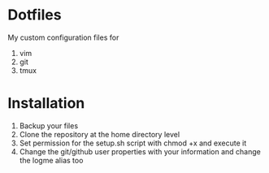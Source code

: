 # Dotfiles

My custom configuration files for

1. vim
2. git
3. tmux

# Installation

1. Backup your files
2. Clone the repository at the home directory level
3. Set permission for the setup.sh script with chmod +x and execute it
4. Change the git/github user properties with your information and change the logme alias too
